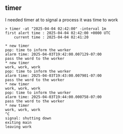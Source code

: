 ## timer

I needed timer at to signal a process it was time to work

    > timer -at "2025-04-04 02:42:00" -interval 1m
    first alert time : 2025-04-04 02:42:00 +0000 UTC
        current time : 2025-04-04 02:41:20
    
    * new timer
    pop: time to inform the worker
    alarm time: 2025-04-03T19:42:00.007129-07:00
    pass the word to the worker
    * new timer
    work, work, work
    pop: time to inform the worker
    alarm time: 2025-04-03T19:43:00.007901-07:00
    pass the word to the worker
    * new timer
    work, work, work
    pop: time to inform the worker
    alarm time: 2025-04-03T19:44:00.000758-07:00
    pass the word to the worker
    * new timer
    work, work, work
    ^C
    signal: shutting down
    exiting main
    leaving work